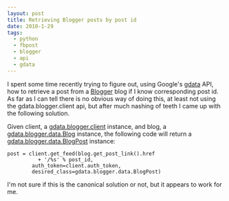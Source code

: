 ```yaml
---
layout: post
title: Retrieving Blogger posts by post id
date: 2010-1-29
tags:
  - python
  - fbpost
  - blogger
  - api
  - gdata
---
```


I spent some time recently trying to figure out, using Google's [gdata][1] API, how to retrieve a post from a [Blogger][2] blog if I know corresponding post id. As far as I can tell there is no obvious way of doing this, at least not using the gdata.blogger.client api, but after much nashing of teeth I came up with the following solution.

Given client, a [gdata.blogger.client][3] instance, and blog, a [gdata.blogger.data.Blog][4] instance, the following code will return a [gdata.blogger.data.BlogPost][4] instance:
    
    
    post = client.get_feed(blog.get_post_link().href
              + '/%s' % post_id,
            auth_token=client.auth_token,
            desired_class=gdata.blogger.data.BlogPost)
    

I'm not sure if this is the canonical solution or not, but it appears to work for me.

[1]: http://code.google.com/apis/gdata/docs/2.0/basics.html
[2]: http://www.blogger.com/
[3]: http://gdata-python-client.googlecode.com/svn/trunk/pydocs/gdata.blogger.client.html
[4]: http://gdata-python-client.googlecode.com/svn/trunk/pydocs/gdata.blogger.data.html

